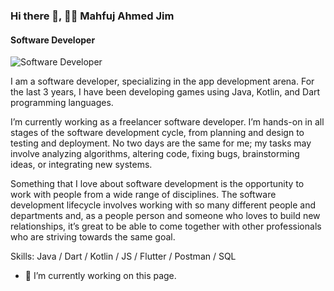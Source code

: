 ### Hi there 👋, 👨‍💻 Mahfuj Ahmed Jim
#### Software Developer
![Software Developer](https://arturssmirnovs.github.io/github-profile-readme-generator/images/banner.png)

I am a software developer, specializing in the app development arena. For the last 3 years, I have been developing games using Java, Kotlin, and Dart programming languages.

I’m currently working as a freelancer software developer. I’m hands-on in all stages of the software development cycle, from planning and design to testing and deployment. No two days are the same for me; my tasks may involve analyzing algorithms, altering code, fixing bugs, brainstorming ideas, or integrating new systems.

Something that I love about software development is the opportunity to work with people from a wide range of disciplines. The software development lifecycle involves working with so many different people and departments and, as a people person and someone who loves to build new relationships, it’s great to be able to come together with other professionals who are striving towards the same goal.

Skills: Java / Dart / Kotlin / JS / Flutter / Postman / SQL

- 🔭 I’m currently working on this page. 




